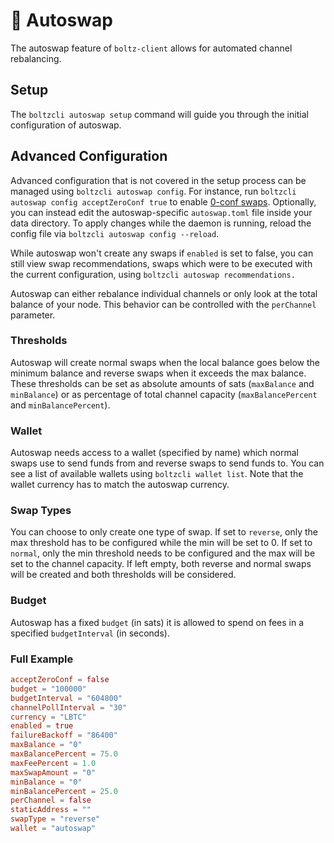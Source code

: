 # 🔁 Autoswap

The autoswap feature of `boltz-client` allows for automated channel rebalancing.

## Setup

The `boltzcli autoswap setup` command will guide you through the initial configuration of autoswap.

## Advanced Configuration

Advanced configuration that is not covered in the setup process can be managed using `boltzcli autoswap config`. For instance, run `boltzcli autoswap config acceptZeroConf true` to enable [0-conf swaps](https://docs.boltz.exchange/v/api/0-conf). Optionally, you can instead edit the autoswap-specific `autoswap.toml` file inside your data directory. To apply changes while the daemon is running, reload the config file via `boltzcli autoswap config --reload`.

While autoswap won't create any swaps if `enabled` is set to false, you can still view swap recommendations, swaps which were to be executed with the current configuration, using `boltzcli autoswap recommendations.`

Autoswap can either rebalance individual channels or only look at the total balance of your node. This behavior can be controlled with the `perChannel` parameter.

### Thresholds

Autoswap will create normal swaps when the local balance goes below the minimum balance and reverse swaps when it exceeds the max balance. These thresholds can be set as absolute amounts of sats (`maxBalance` and `minBalance`) or as percentage of total channel capacity (`maxBalancePercent` and `minBalancePercent`).

### Wallet

Autoswap needs access to a wallet (specified by name) which normal swaps use to send funds from and reverse swaps to send funds to. You can see a list of available wallets using `boltzcli wallet list`. Note that the wallet currency has to match the autoswap currency.

### Swap Types

You can choose to only create one type of swap. If set to `reverse`, only the max threshold has to be configured while the min will be set to 0. If set to `normal`, only the min threshold needs to be configured and the max will be set to the channel capacity. If left empty, both reverse and normal swaps will be created and both thresholds will be considered.

### Budget

Autoswap has a fixed `budget` (in sats) it is allowed to spend on fees in a specified `budgetInterval` (in seconds).

### Full Example

```toml
acceptZeroConf = false
budget = "100000"
budgetInterval = "604800"
channelPollInterval = "30"
currency = "LBTC"
enabled = true
failureBackoff = "86400"
maxBalance = "0"
maxBalancePercent = 75.0
maxFeePercent = 1.0
maxSwapAmount = "0"
minBalance = "0"
minBalancePercent = 25.0
perChannel = false
staticAddress = ""
swapType = "reverse"
wallet = "autoswap"
```
